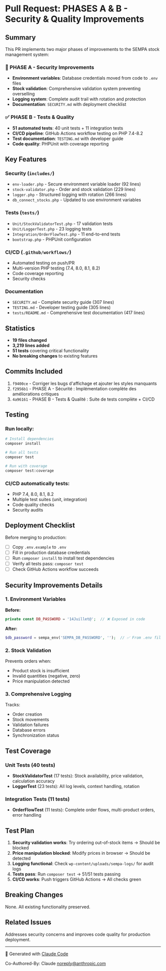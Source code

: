 # Pull Request: PHASES A & B - Security & Quality Improvements

## Summary

This PR implements two major phases of improvements to the SEMPA stock management system:

### 🔐 PHASE A - Security Improvements
- **Environment variables**: Database credentials moved from code to `.env` files
- **Stock validation**: Comprehensive validation system preventing overselling
- **Logging system**: Complete audit trail with rotation and protection
- **Documentation**: `SECURITY.md` with deployment checklist

### ✅ PHASE B - Tests & Quality
- **51 automated tests**: 40 unit tests + 11 integration tests
- **CI/CD pipeline**: GitHub Actions workflow testing on PHP 7.4-8.2
- **Test documentation**: `TESTING.md` with developer guide
- **Code quality**: PHPUnit with coverage reporting

## Key Features

### Security (`includes/`)
- `env-loader.php` - Secure environment variable loader (92 lines)
- `stock-validator.php` - Order and stock validation (229 lines)
- `logger.php` - Structured logging with rotation (266 lines)
- `db_connect_stocks.php` - Updated to use environment variables

### Tests (`tests/`)
- `Unit/StockValidatorTest.php` - 17 validation tests
- `Unit/LoggerTest.php` - 23 logging tests
- `Integration/OrderFlowTest.php` - 11 end-to-end tests
- `bootstrap.php` - PHPUnit configuration

### CI/CD (`.github/workflows/`)
- Automated testing on push/PR
- Multi-version PHP testing (7.4, 8.0, 8.1, 8.2)
- Code coverage reporting
- Security checks

### Documentation
- `SECURITY.md` - Complete security guide (307 lines)
- `TESTING.md` - Developer testing guide (305 lines)
- `tests/README.md` - Comprehensive test documentation (417 lines)

## Statistics

- **19 files changed**
- **3,219 lines added**
- **51 tests** covering critical functionality
- **No breaking changes** to existing features

## Commits Included

1. `f9400ce` - Corriger les bugs d'affichage et ajouter les styles manquants
2. `f2956b1` - PHASE A - Sécurité : Implémentation complète des améliorations critiques
3. `4a96161` - PHASE B - Tests & Qualité : Suite de tests complète + CI/CD

## Testing

### Run locally:
```bash
# Install dependencies
composer install

# Run all tests
composer test

# Run with coverage
composer test:coverage
```

### CI/CD automatically tests:
- PHP 7.4, 8.0, 8.1, 8.2
- Multiple test suites (unit, integration)
- Code quality checks
- Security audits

## Deployment Checklist

Before merging to production:
- [ ] Copy `.env.example` to `.env`
- [ ] Fill in production database credentials
- [ ] Run `composer install` to install test dependencies
- [ ] Verify all tests pass: `composer test`
- [ ] Check GitHub Actions workflow succeeds

## Security Improvements Details

### 1. Environment Variables
**Before:**
```php
private const DB_PASSWORD = '14Juillet@';  // ❌ Exposed in code
```

**After:**
```php
$db_password = sempa_env('SEMPA_DB_PASSWORD', '');  // ✅ From .env file
```

### 2. Stock Validation
Prevents orders when:
- Product stock is insufficient
- Invalid quantities (negative, zero)
- Price manipulation detected

### 3. Comprehensive Logging
Tracks:
- Order creation
- Stock movements
- Validation failures
- Database errors
- Synchronization status

## Test Coverage

### Unit Tests (40 tests)
- **StockValidatorTest** (17 tests): Stock availability, price validation, calculation accuracy
- **LoggerTest** (23 tests): All log levels, context handling, rotation

### Integration Tests (11 tests)
- **OrderFlowTest** (11 tests): Complete order flows, multi-product orders, error handling

## Test Plan

1. **Security validation works**: Try ordering out-of-stock items → Should be blocked
2. **Price manipulation blocked**: Modify prices in browser → Should be detected
3. **Logging functional**: Check `wp-content/uploads/sempa-logs/` for audit logs
4. **Tests pass**: Run `composer test` → 51/51 tests passing
5. **CI/CD works**: Push triggers GitHub Actions → All checks green

## Breaking Changes

None. All existing functionality preserved.

## Related Issues

Addresses security concerns and improves code quality for production deployment.

---

🤖 Generated with [Claude Code](https://claude.com/claude-code)

Co-Authored-By: Claude <noreply@anthropic.com>
